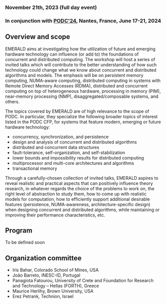 <!-- # 1st Workshop on Distributed Computing with Emerging Hardware Technology (EMERALD) -->

### November 21th, 2023 (full day event)

### In conjunction with [PODC'24](https://www.podc.org/podc2024/), Nantes, France, June 17-21, 2024


## Overview and scope

EMERALD aims at investigating how the utilization of future and emerging hardware technology can
influence (or add to) the foundations of concurrent and distributed computing. The workshop will host a
series of invited talks which will contribute to the better understanding of how such technology could
change what we know about concurrent and distributed algorithms and models. The emphasis will be on
persistent memory computing, NUMA-aware computing, distributed computing in systems with Remote
Direct Memory Accesses (RDMA), distributed and concurrent computing on top of heterogeneous
hardware, processing in memory (PIM), near-memory processing (NMP), disaggregated/composable
systems, and others.

The topics covered by EMERALD are of high relevance to the scope of PODC. In particular, they specialize
the following broader topics of interest listed in the PODC CFP, for systems that feature modern, emerging
or future hardware technology:

- concurrency, synchronization, and persistence
- design and analysis of concurrent and distributed algorithms
- distributed and concurrent data structures
- fault-tolerance, self-organization, and self-stabilization
- lower bounds and impossibility results for distributed computing
- multiprocessor and multi-core architectures and algorithms
- transactional memory

Through a carefully-chosen collection of invited talks, EMERALD aspires to reveal realistic and practical
aspects that can positively influence theory research, in whatever regards the choice of the problems to
work on, the right level of abstraction to study them, how to come up with realistic models for
computation, how to efficiently support additional desirable features (persistence, NUMA-awareness,
architecture-specific design) when designing concurrent and distributed algorithms, while maintaining or
improving their performance characteristics, etc.

## Program

To be defined soon




## Organization committee

- Iris Bahar, Colorado School of Mines, USA
- João Barreto, INESC-ID, Portugal
- Panagiota Fatourou, University of Crete and Foundation for Research and Technology – Hellas
(FORTH), Greece
- Maurice Herlihy, Brown University, USA
- Erez Petrank, Technion, Israel
